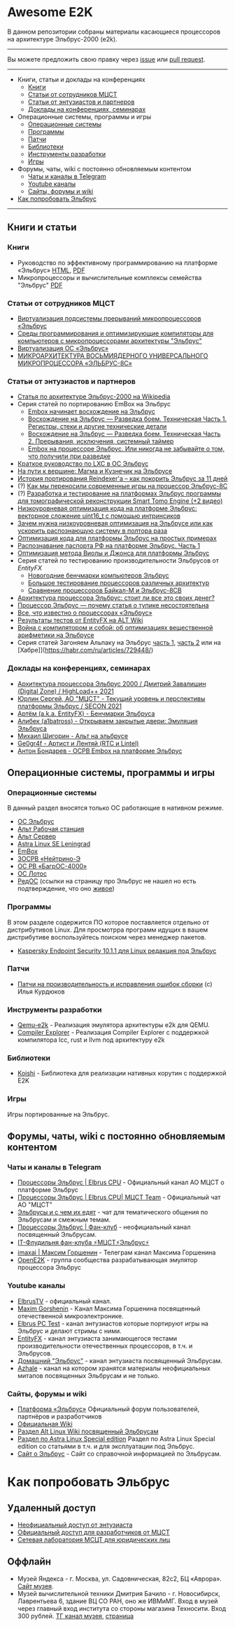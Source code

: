 # Awesome E2K

В данном репозитории собраны материалы касающиеся процессоров на архитектуре Эльбрус-2000 (e2k).

---

Вы можете предложить свою правку через [issue](https://github.com/e2k-community/awesome-e2k/issues) или [pull request](https://github.com/e2k-community/awesome-e2k/pulls).

---
- Книги, статьи и доклады на конференциях
	- [Книги](#книги)
	- [Статьи от сотрудников МЦСТ](#статьи-от-сотрудников-мцст)
	- [Статьи от энтузиастов и партнеров](#cтатьи-от-энтузиастов-и-партнеров)
	- [Доклады на конференциях, семинарах](#доклады-на-конференциях-семинарах)
- Операционные системы, программы и игры
	- [Операционные системы](#операционные-системы)
	- [Программы](#программы)
	- [Патчи](#патчи)
	- [Библиотеки](#библиотеки)
	- [Инструменты разработки](#инструменты-разработки)
	- [Игры](#игры)
- Форумы, чаты, wiki с постоянно обновляемым контентом
	- [Чаты и каналы в Telegram](#чаты-и-каналы-в-telegram)
	- [Youtube каналы](#youtube-каналы)
	- [Сайты, форумы и wiki](#форумы-и-wiki)
- [Как попробовать Эльбрус](#как-попробовать-эльбрус)

---

## Книги и статьи
### Книги

* Руководство по эффективному программированию на платформе «Эльбрус» [HTML](http://ftp.altlinux.org/pub/people/mike/elbrus/docs/elbrus_prog/html/), [PDF](http://www.mcst.ru/files/5ed39a/dd0cd8/50506b/000000/elbrus_prog_2020-05-30.pdf)
* Микропроцессоры и вычислительные комплексы семейства "Эльбрус" [PDF](http://www.mcst.ru/files/511cea/886487/1a8f40/000000/book_elbrus.pdf)

### Статьи от сотрудников МЦСТ

* [Виртуализация подсистемы прерываний микропроцессоров «Эльбрус](http://www.mcst.ru/files/5fe5bc/d4dece/619b67/33a144/s.a._rybakov_r.v._demenko_virtualizatsiya_podsistemy_preryvaniy_mikroprotsessorov_elbrus.pdf)
* [Среды программирования и оптимизирующие компиляторы для компьютеров с микропроцессорами архитектуры "Эльбрус"](http://www.mcst.ru/files/5c21fb/330cd8/50cf3f/000000/m.i._neyman-zade_v.yu._volkonskiy_sredy_programmirovaniya_i_optimiziruyushchie_kompilyatory_dlya_kompyuterov_s_mikroprotsessorami_arhitektury_elbrus.pdf)
* [Виртуализация ОС «Эльбрус»](http://www.mcst.ru/files/5fe5d1/ffdece/61aa69/33a145/rybakov_s.a._virtualizatsiya_os_elbrus.pdf)
* [МИКРОАРХИТЕКТУРА ВОСЬМИЯДЕРНОГО УНИВЕРСАЛЬНОГО МИКРОПРОЦЕССОРА «ЭЛЬБРУС-8C»](http://www.mcst.ru/files/5847d5/d90cd8/508971/000000/alfonso_d.m._demenko_r.v._kozhin_a.s._kozhin_e.s._kolychev_r.e._kostenko_v.o.__polyakov_n.yu._smirnova_e.v._smirnov_d.a.smolyanov_p.a._tihorskiy_v.v..pdf)

### Статьи от энтузиастов и партнеров

* [Статья по архитектуре Эльбрус-2000 на Wikipedia](https://ru.wikipedia.org/wiki/%D0%AD%D0%BB%D1%8C%D0%B1%D1%80%D1%83%D1%81_2000)
* Серия статей по портированию EmBox на Эльбрус 
	* [Embox начинает восхождение на Эльбрус](https://habr.com/ru/company/embox/blog/421441/)
	* [Восхождение на Эльбрус — Разведка боем. Техническая Часть 1. Регистры, стеки и другие технические детали](https://habr.com/ru/company/embox/blog/447704/)
	* [Восхождение на Эльбрус — Разведка боем. Техническая Часть 2. Прерывания, исключения, системный таймер](https://habr.com/ru/company/embox/blog/447744/)
	* [Embox на процессоре Эльбрус. Или никогда не забывайте о том, что получили при разведке](https://habr.com/ru/company/embox/blog/485694/)
* [Краткое руководство по LXC в ОС Эльбрус](https://habr.com/ru/company/rostelecom/blog/564156/)
* [На пути к вершине: Магма и Кузнечик на Эльбрусе](https://habr.com/ru/post/563308/)
* [История портирования Reindexer'а – как покорить Эльбрус за 11 дней](https://habr.com/ru/company/rostelecom/blog/562858/)
* (?) [Как мы переносили современные игры на процессор Эльбрус-8С](https://habr.com/ru/company/gaijin/blog/533380/)
* (?) [Разработка и тестирование на платформах Эльбрус программы для томографической реконструкции Smart Tomo Engine (+2 видео)](https://habr.com/ru/company/smartengines/blog/522430/)
* [Низкоуровневая оптимизация кода на платформе Эльбрус: векторное сложение uint16_t с помощью интринсиков](https://habr.com/ru/company/smartengines/blog/351134/)
* [Зачем нужна низкоуровневая оптимизация на Эльбрусе или как ускорить распознающую систему в полтора раза](https://habr.com/ru/company/smartengines/blog/438948/)
* [Оптимизация кода для платформы Эльбрус на простых примерах](https://habr.com/ru/company/smartengines/blog/317672/)
* [Распознавание паспорта РФ на платформе Эльбрус. Часть 1](https://habr.com/ru/company/smartengines/blog/304750/)
* [Оптимизация метода Виолы и Джонса для платформы Эльбрус](https://habr.com/ru/company/smartengines/blog/340918/)
* Серия статей по тестированию производительности Эльбрусов от *EntityFX*
	* [Новогодние бенчмарки компьютеров Эльбрус](https://habr.com/ru/company/icl_services/blog/534296/)
	* [Большое тестирование процессоров различных архитектур](https://habr.com/ru/company/icl_services/blog/501588/)
	* [Сравнение процессоров Байкал-М и Эльбрус-8СВ](https://habr.com/ru/company/icl_services/blog/558564/)
* [Архитектура процессора Эльбрус: стоит ли все это своих денег?](https://habr.com/ru/company/macloud/blog/566478/)
* [Процессор Эльбрус — почему статья о тупике несостоятельна](https://habr.com/ru/post/575302/)
* [Все, что известно о процессорах «Эльбрус»](https://club.dns-shop.ru/digest/54388-vse-chto-izvestno-o-protsessorah-elbrus/)
* [Результаты тестов от EntityFX на ALT Wiki](https://www.altlinux.org/%D0%AD%D0%BB%D1%8C%D0%B1%D1%80%D1%83%D1%81/%D1%82%D0%B5%D1%81%D1%82%D1%8B/%D1%80%D0%B5%D0%B7%D1%83%D0%BB%D1%8C%D1%82%D0%B0%D1%82%D1%8B)
* [Война с компилятором и собой: об оптимизациях вещественной арифметики на Эльбрусе](https://habr.com/ru/post/647165/)
* Серия статей Загоняем Альпаку на Эльбрус [часть 1](https://telegra.ph/Zagonyaem-Alpaku-na-EHlbrus-04-15), [часть 2](https://telegra.ph/Snova-zagonyaem-Alpaku-na-EHlbrus-04-16) или на [Хабре]](https://habr.com/ru/articles/729448/)

### Доклады на конференциях, семинарах

* [Архитектура процессора Эльбрус 2000 / Дмитрий Завалишин (Digital Zone) / HighLoad++ 2021](https://www.youtube.com/watch?v=6SZZ7ASOR7s)
* [Юрлин Сергей, АО "МЦСТ" - Текущий уровень и перспективы платформы Эльбрус / SECON 2021](https://www.youtube.com/watch?v=4b6c1PcH9pI)
* [Артём (a.k.a. EntityFX) - Бенчмарки Эльбруса](https://www.youtube.com/watch?v=lr3z37tpdlY)
* [Алибек (a1batross) - Открываем закрытые двери: Эмуляция Эльбруса](https://www.youtube.com/watch?v=lAYbziHO6p8)
* [Михаил Шигорин - Альт на эльбрусе](https://youtu.be/_mrfQoEsiFk)
* [Ge0gr4f - Артист и Лентяй (RTC и Lintel)](https://youtu.be/wJrpAQVJxxY)
* [Антон Бондарев - ОСРВ Embox на платформе Эльбрус](https://youtu.be/pRjXHq5uZ6k)

## Операционные системы, программы и игры
### Операционные системы
В данный раздел вносятся только ОС работающие в нативном режиме.

* [ОС Эльбрус](http://www.mcst.ru/elbrus_linux)
* [Альт Рабочая станция](https://docs.altlinux.org/ru-RU/alt-workstation-e2k/9.2/html/alt-workstation-e2k/index.html)
* [Альт Сервер](https://docs.altlinux.org/ru-RU/alt-server-e2k/9.2/html/alt-server-e2k/index.html)
* [Astra Linux SE Leningrad](https://astralinux.ru/information/library/#release-leningrad)
* [EmBox](https://github.com/embox/embox)
* [ЗОСРВ «Нейтрино-Э](https://kpda.ru/products/kpda10965/)
* [ОС РВ «БагрОС-4000»](https://www.sukhoi.org/bagros/)
* [ОС Лотос](https://instreamcom.com/ru/elbrus)
* [РедОС](https://redos.red-soft.ru/product/red-os/) (ссылки на страницу про Эльбрус не нашел но есть подтверждение, что оно [живое](https://t.me/e2k_fans/713))

### Программы
В этом разделе содержится ПО которое поставляется отдельно от дистрибутивов Linux. Для просмотрра программ идущих в вашем дистрибутиве воспользуйтесь поиском через менеджер пакетов. 
* [Kaspersky Endpoint Security 10.1.1 для Linux редакция под Эльбрус](https://support.kaspersky.com/help/KES4LinuxElbrus/10.1.2/ru-RU/187444.htm)

### Патчи
* [Патчи на производительность и исправления ошибок сборки](https://github.com/ilyakurdyukov/e2k-ports) (с) Илья Курдюков

### Инструменты разработки
* [Qemu-e2k](https://git.mentality.rip/OpenE2K/qemu-e2k) - Реализация эмулятора архитектуры e2k для QEMU.
* [Compiler Explorer](https://ce.mentality.rip/) - Реализация Compiler Explorer с поддержкой компилятора lcc, rust и llvm под архитектуру e2k

### Библиотеки
* [Koishi](https://github.com/taisei-project/koishi) - Библиотека для реализации нативных корутин с поддержкой E2K

### Игры
Игры портированные на Эльбрус.

## Форумы, чаты, wiki с постоянно обновляемым контентом
### Чаты и каналы в Telegram

* [Процессоры Эльбрус | Elbrus CPU](https://t.me/ElbrusMCST) - Официальный канал АО МЦСТ о платформе Эльбрус
* [Процессоры Эльбрус | Elbrus CPU| МЦСТ Team](https://t.me/ElbrusCPUTeam) - Официальный чат АО "МЦСТ"
* [Эльбрусы и с чем их едят](https://t.me/e2k_chat) - чат для тематического общения по Эльбрусам и смежным темам.
* [Процессоры Эльбрус | Фан-клуб](https://t.me/e2k_fans) - неофициальный канал посвященный Эльбрусам.
* [IT-Флудильня фан-клуба ⚡️МЦСТ⚡️Эльбрус⚡️](https://t.me/joinchat/E7cNDEYgqvaXkf0x)
* [imaxai | Максим Горшенин](https://t.me/imaxairu) - Телеграм канал Максима Горшенина
* [OpenE2K](https://t.me/qemu_e2k) - группа сообщества разрабатывающая эмулятор процессора Эльбрус

### Youtube каналы
* [ElbrusTV](https://www.youtube.com/user/ElbrusTV) - официальный канал.
* [Maxim Gorshenin](https://www.youtube.com/c/MaximGorshenin) - Канал Максима Горшенина посвященный отечественной микроэлектронике.
* [Elbrus PC Test](https://www.youtube.com/c/ElbrusPCTest) - канал энтузиастов которые портируют игры на Эльбрус и делают стримы с ними.
* [EntityFX](https://www.youtube.com/user/EntityFX) - канал энтузиаста занимающегося тестами производительности отечественных процессоров, в т.ч. и Эльбрусов.
* [Домашний "Эльбрус"](https://www.youtube.com/c/%D0%94%D0%BE%D0%BC%D0%B0%D1%88%D0%BD%D0%B8%D0%B9%D0%AD%D0%BB%D1%8C%D0%B1%D1%80%D1%83%D1%81) - канал энтузиаста посвященный Эльбрусам.
* [Azhale](https://www.youtube.com/@azhale) - канал на котором хранятся материалы неофициальных митапов посвященных Эльбрусам и не только.

### Сайты, форумы и wiki
* [Платформа «Эльбрус»](http://forum.elbrus.ru/) Официальный форум пользователей, партнёров и разработчиков
* [Официальная Wiki](https://wiki.elbrus.ru/%D0%97%D0%B0%D0%B3%D0%BB%D0%B0%D0%B2%D0%BD%D0%B0%D1%8F_%D1%81%D1%82%D1%80%D0%B0%D0%BD%D0%B8%D1%86%D0%B0)
* [Раздел Alt Linux Wiki посвященный Эльбрусам](https://www.altlinux.org/%D0%AD%D0%BB%D1%8C%D0%B1%D1%80%D1%83%D1%81)
* [Раздел по Astra Linux Special edition](https://wiki.astralinux.ru/pages/viewpage.action?pageId=53647195) Раздел по Astra Linux Special edition со статьями в т.ч. и для эксплуатации под Эльбрус.
* [Сайт о Эльбрус](https://елбрус.рус/) - Сайт со справочной информацией по Эльбрусам.

# Как попробовать Эльбрус
## Удаленный доступ
* [Неофициальный доступ от энтузиаста](https://elbrus.kurisa.ch/)
* [Официальный доступ для разработчиков от МЦСТ](https://dev.mcst.ru/access/)
* [Сетевая лаборатория МСЦТ для юридических лиц](https://mcst.ru/lab)

## Оффлайн
* Музей Яндекса - г. Москва, ул. Садовническая, 82с2, БЦ «Аврора». [Сайт музея](https://museum.yandex.ru/).
* Музей вычислительной техники Дмитрия Бачило - г. Новосибирск, Лаврентьева 6, здание
ВЦ СО РАН, оно же ИВМиМГ. Вход в музей через главный вход института со стороны магазина Техносити. Вход 300 рублей. [ТГ канал музея](https://t.me/retro_museum), [страница](https://16-bits.ru/museum/)
